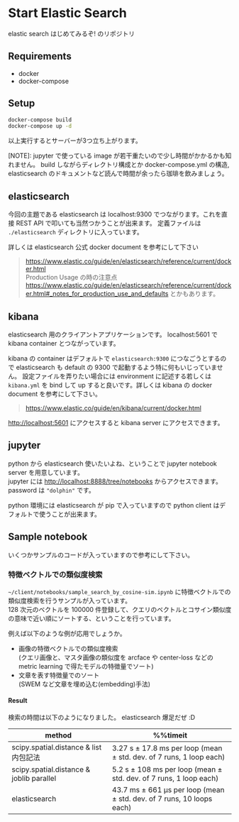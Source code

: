 # Start Elastic Search

elastic search はじめてみるぞ! のリポジトリ

## Requirements

* docker
* docker-compose

## Setup

```bash
docker-compose build
docker-compose up -d
```

以上実行するとサーバーが3つ立ち上がります。

[NOTE]: jupyter で使っている image が若干重たいので少し時間がかかるかも知れません。 build しながらディレクトリ構成とか docker-compose.yml の構造, elasticsearch のドキュメントなど読んで時間が余ったら珈琲を飲みましょう。

## elasticsearch

今回の主題である elasticsearch は localhost:9300 でつながります。これを直接 REST API で叩いても当然つかうことが出来ます。
定義ファイルは `./elasticsearch` ディレクトリに入っています。

詳しくは elasticsearch 公式 docker document を参考にして下さい 

> https://www.elastic.co/guide/en/elasticsearch/reference/current/docker.html   
> Production Usage の時の注意点 https://www.elastic.co/guide/en/elasticsearch/reference/current/docker.html#_notes_for_production_use_and_defaults とかもあります。

## kibana

elasticsearch 用のクライアントアプリケーションです。 localhost:5601 で kibana container とつながっています。

kibana の container はデフォルトで `elasticsearch:9300` につなごうとするので elasticsearch も default の 9300 で起動するよう特に何もいじっていません。
設定ファイルを弄りたい場合には environment に記述する若しくは `kibana.yml` を bind して up すると良いです。詳しくは kibana の docker document を参考にして下さい。

> https://www.elastic.co/guide/en/kibana/current/docker.html

[http://localhost:5601](http://localhost:5601) にアクセスすると kibana server にアクセスできます。

## jupyter

python から elasticsearch 使いたいよね、ということで jupyter notebook server を用意しています。  
jupyter には [http://localhost:8888/tree/notebooks](http://localhost:8888/tree/notebooks) からアクセスできます。 password は `"dolphin"` です。

python 環境には elasticsearch が pip で入っていますので python client はデフォルトで使うことが出来ます。

## Sample notebook

いくつかサンプルのコードが入っていますので参考にして下さい。

### 特徴ベクトルでの類似度検索

`~/client/notebooks/sample_search_by_cosine-sim.ipynb`  に特徴ベクトルでの類似度検索を行うサンプルが入っています。  
128 次元のベクトルを 100000 件登録して、クエリのベクトルとコサイン類似度の意味で近い順にソートする、ということを行っています。

例えば以下のような例が応用でしょうか。

* 画像の特徴ベクトルでの類似度検索  
   (クエリ画像と、マスタ画像の類似度を arcface や center-loss などの metric learning で得たモデルの特徴量でソート)
* 文章を表す特徴量でのソート  
  (SWEM など文章を埋め込む(embedding)手法)

#### Result

検索の時間は以下のようになりました。 elasticsearch 爆足だぜ :D

| method                                   | %%timeit                                                              |
|------------------------------------------|-----------------------------------------------------------------------|
| scipy.spatial.distance & list内包記法    | 3.27 s ± 17.8 ms per loop (mean ± std. dev. of 7 runs, 1 loop each)   |
| scipy.spatial.distance & joblib parallel | 5.2 s ± 108 ms per loop (mean ± std. dev. of 7 runs, 1 loop each)     |
| elasticsearch                            | 43.7 ms ± 661 µs per loop (mean ± std. dev. of 7 runs, 10 loops each) |
